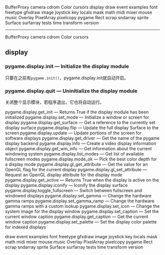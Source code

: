 BufferProxy 
camera
cdrom
Color
cursors
display
draw
event
examples
font
freetype
gfxdraw
image
joystick
key
locals
mask
math
midi
mixer
mouse
music
Overlay
PixelArray
pixelcopy
pygame
Rect
scrap
sndarray
sprite
Surface
surfarray
tests
time
transform
version

---

BufferProxy 
camera
cdrom
Color
cursors
## display

### pygame.display.init	—	Initialize the display module

只要在之前有`pygame.init()`，pygame.display.init就自动开启。

### pygame.display.quit	—	Uninitialize the display module

关闭整个显示模块，若程序退出，它也将自动运行。

pygame.display.get_init	—	Returns True if the display module has been initialized
pygame.display.set_mode	—	Initialize a window or screen for display
pygame.display.get_surface	—	Get a reference to the currently set display surface
pygame.display.flip	—	Update the full display Surface to the screen
pygame.display.update	—	Update portions of the screen for software displays
pygame.display.get_driver	—	Get the name of the pygame display backend
pygame.display.Info	—	Create a video display information object
pygame.display.get_wm_info	—	Get information about the current windowing system
pygame.display.list_modes	—	Get list of available fullscreen modes
pygame.display.mode_ok	—	Pick the best color depth for a display mode
pygame.display.gl_get_attribute	—	Get the value for an OpenGL flag for the current display
pygame.display.gl_set_attribute	—	Request an OpenGL display attribute for the display mode
pygame.display.get_active	—	Returns True when the display is active on the display
pygame.display.iconify	—	Iconify the display surface
pygame.display.toggle_fullscreen	—	Switch between fullscreen and windowed displays
pygame.display.set_gamma	—	Change the hardware gamma ramps
pygame.display.set_gamma_ramp	—	Change the hardware gamma ramps with a custom lookup
pygame.display.set_icon	—	Change the system image for the display window
pygame.display.set_caption	—	Set the current window caption
pygame.display.get_caption	—	Get the current window caption
pygame.display.set_palette	—	Set the display color palette for indexed displays


draw
event
examples
font
freetype
gfxdraw
image
joystick
key
locals
mask
math
midi
mixer
mouse
music
Overlay
PixelArray
pixelcopy
pygame
Rect
scrap
sndarray
sprite
Surface
surfarray
tests
time
transform
version

